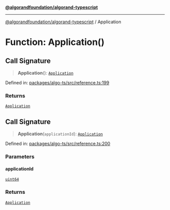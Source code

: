 [**@algorandfoundation/algorand-typescript**](../README.md)

***

[@algorandfoundation/algorand-typescript](../README.md) / Application

# Function: Application()

## Call Signature

> **Application**(): [`Application`](../type-aliases/Application.md)

Defined in: [packages/algo-ts/src/reference.ts:199](https://github.com/algorandfoundation/puya-ts/blob/5bdb536fcbeffa6fe079b274d09cae785c8fb7b7/packages/algo-ts/src/reference.ts#L199)

### Returns

[`Application`](../type-aliases/Application.md)

## Call Signature

> **Application**(`applicationId`): [`Application`](../type-aliases/Application.md)

Defined in: [packages/algo-ts/src/reference.ts:200](https://github.com/algorandfoundation/puya-ts/blob/5bdb536fcbeffa6fe079b274d09cae785c8fb7b7/packages/algo-ts/src/reference.ts#L200)

### Parameters

#### applicationId

[`uint64`](../type-aliases/uint64.md)

### Returns

[`Application`](../type-aliases/Application.md)
